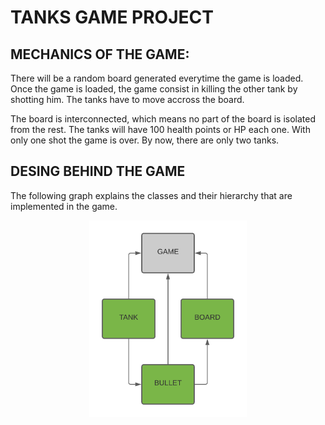 # TANKS GAME PROJECT
## MECHANICS OF THE GAME:
There will be a random board generated everytime the game is loaded. Once the game is loaded, the game consist in killing the other tank by shotting him. The tanks have to move accross the board. 

The board is interconnected, which means no part of the board is isolated from the rest. The tanks will have 100 health points or HP each one. With only one shot the game is over. By now, there are only two tanks.  

## DESING BEHIND THE GAME
The following graph explains the classes and their hierarchy that are implemented in the game. 

<img src="./media/diagram.png" width=50% height=50% style="display: block; margin: 0 auto" />

